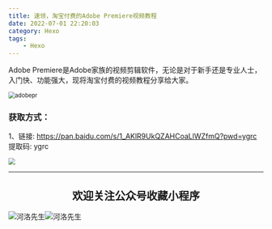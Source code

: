 ```yaml
---
title: 速领，淘宝付费的Adobe Premiere视频教程
date: 2022-07-01 22:20:03
category: Hexo
tags: 
    - Hexo
---
```


Adobe Premiere是Adobe家族的视频剪辑软件，无论是对于新手还是专业人士，入门快、功能强大，现将淘宝付费的视频教程分享给大家。

<img src="https://s2.loli.net/2022/07/09/emci9zSbanqKTo2.png" alt="adobepr" style="zoom:80%;" />

### 获取方式：

1、链接: https://pan.baidu.com/s/1_AKlR9UkQZAHCoaLlWZfmQ?pwd=ygrc 提取码: ygrc

<img src="https://s2.loli.net/2022/06/24/cxZCrmoFPD5JSuv.gif" style="zoom:80%;" />

---

## <center>欢迎关注公众号收藏小程序</center>

![河洛先生](https://s2.loli.net/2022/06/23/bYdtKDC2U5J7iWr.jpg)![河洛先生](https://s2.loli.net/2022/06/23/PlUgz5KSHm7OBke.jpg)
